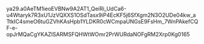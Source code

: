 ya29.a0AeTM1ieoEVBNw9A2AT1_QeiRi_UdCa6-u4Wtaryk7R3xU1JzVQXXS1OSdTasx9iP4EcKF5j6SfXgm2N3O2UDe04kw_aTtkIC4smeO6tuGZVhKAsHpb1YLDKR0cWCmpaUNGsE9FsHm_7WnPAkefCQF-e-opJrMQaCgYKAZISARMSFQHWtWOmr2PrWURdaNOFgRM2Xrp0Kg0165
